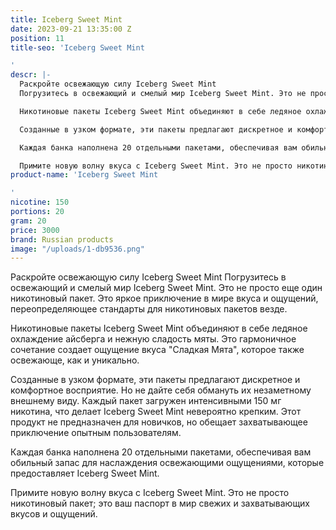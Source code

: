 ```yaml
---
title: Iceberg Sweet Mint
date: 2023-09-21 13:35:00 Z
position: 11
title-seo: 'Iceberg Sweet Mint

'
descr: |-
  Раскройте освежающую силу Iceberg Sweet Mint
  Погрузитесь в освежающий и смелый мир Iceberg Sweet Mint. Это не просто еще один никотиновый пакет. Это яркое приключение в мире вкуса и ощущений, переопределяющее стандарты для никотиновых пакетов везде.

  Никотиновые пакеты Iceberg Sweet Mint объединяют в себе ледяное охлаждение айсберга и нежную сладость мяты. Это гармоничное сочетание создает ощущение вкуса "Сладкая Мята", которое также освежающе, как и уникально.

  Созданные в узком формате, эти пакеты предлагают дискретное и комфортное восприятие. Но не дайте себя обмануть их незаметному внешнему виду. Каждый пакет загружен интенсивными 150 мг никотина, что делает Iceberg Sweet Mint невероятно крепким. Этот продукт не предназначен для новичков, но обещает захватывающее приключение опытным пользователям.

  Каждая банка наполнена 20 отдельными пакетами, обеспечивая вам обильный запас для наслаждения освежающими ощущениями, которые предоставляет Iceberg Sweet Mint.

  Примите новую волну вкуса с Iceberg Sweet Mint. Это не просто никотиновый пакет; это ваш паспорт в мир свежих и захватывающих вкусов и ощущений.
product-name: 'Iceberg Sweet Mint

'
nicotine: 150
portions: 20
gram: 20
price: 3000
brand: Russian products
image: "/uploads/1-db9536.png"
---
```


Раскройте освежающую силу Iceberg Sweet Mint
Погрузитесь в освежающий и смелый мир Iceberg Sweet Mint. Это не просто еще один никотиновый пакет. Это яркое приключение в мире вкуса и ощущений, переопределяющее стандарты для никотиновых пакетов везде.

Никотиновые пакеты Iceberg Sweet Mint объединяют в себе ледяное охлаждение айсберга и нежную сладость мяты. Это гармоничное сочетание создает ощущение вкуса "Сладкая Мята", которое также освежающе, как и уникально.

Созданные в узком формате, эти пакеты предлагают дискретное и комфортное восприятие. Но не дайте себя обмануть их незаметному внешнему виду. Каждый пакет загружен интенсивными 150 мг никотина, что делает Iceberg Sweet Mint невероятно крепким. Этот продукт не предназначен для новичков, но обещает захватывающее приключение опытным пользователям.

Каждая банка наполнена 20 отдельными пакетами, обеспечивая вам обильный запас для наслаждения освежающими ощущениями, которые предоставляет Iceberg Sweet Mint.

Примите новую волну вкуса с Iceberg Sweet Mint. Это не просто никотиновый пакет; это ваш паспорт в мир свежих и захватывающих вкусов и ощущений.